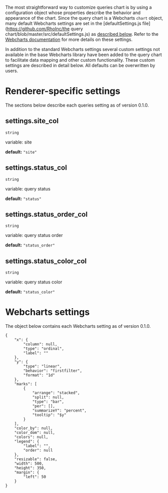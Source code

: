 The most straightforward way to customize queries chart is by using a configuration object whose properties describe the behavior and appearance of the chart. Since the query chart is a Webcharts `chart` object, many default Webcharts settings are set in the [defaultSettings.js file](https://github.com/RhoInc/the query chart/blob/master/src/defaultSettings.js) as [described below](#webcharts-settings). Refer to the [Webcharts documentation](https://github.com/RhoInc/Webcharts/wiki/Chart-Configuration) for more details on these settings.

In addition to the standard Webcharts settings several custom settings not available in the base Webcharts library have been added to the query chart to facilitate data mapping and other custom functionality. These custom settings are described in detail below. All defaults can be overwritten by users.

# Renderer-specific settings
The sections below describe each queries setting as of version 0.1.0.

## settings.site_col
`string`

variable: site

**default:** `"site"`



## settings.status_col
`string`

variable: query status

**default:** `"status"`



## settings.status_order_col
`string`

variable: query status order

**default:** `"status_order"`



## settings.status_color_col
`string`

variable: query status color

**default:** `"status_color"`




# Webcharts settings
The object below contains each Webcharts setting as of version 0.1.0.

```
{
    "x": {
        "column": null,
        "type": "ordinal",
        "label": ""
    },
    "y": {
        "type": "linear",
        "behavior": "firstfilter",
        "format": "1d"
    },
    "marks": [
        {
            "arrange": "stacked",
            "split": null,
            "type": "bar",
            "per": [],
            "summarizeY": "percent",
            "tooltip": "$y"
        }
    ],
    "color_by": null,
    "color_dom": null,
    "colors": null,
    "legend": {
        "label": "",
        "order": null
    },
    "resizable": false,
    "width": 500,
    "height": 350,
    "margin": {
        "left": 50
    }
}
```